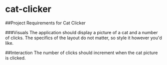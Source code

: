 # cat-clicker

##Project Requirements for Cat Clicker

###Visuals
The application should display a picture of a cat and a number of clicks.
The specifics of the layout do not matter, so style it however you'd like.

##Interaction
The number of clicks should increment when the cat picture is clicked.